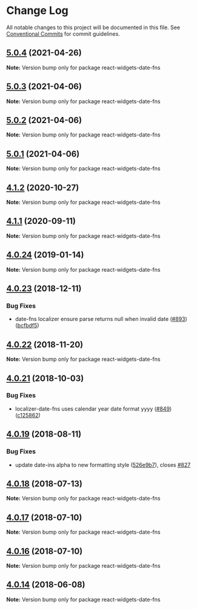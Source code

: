 # Change Log

All notable changes to this project will be documented in this file.
See [Conventional Commits](https://conventionalcommits.org) for commit guidelines.

## [5.0.4](https://github.com/jquense/react-widgets/compare/react-widgets-date-fns@5.0.3...react-widgets-date-fns@5.0.4) (2021-04-26)

**Note:** Version bump only for package react-widgets-date-fns





## [5.0.3](https://github.com/jquense/react-widgets/compare/react-widgets-date-fns@5.0.2...react-widgets-date-fns@5.0.3) (2021-04-06)

**Note:** Version bump only for package react-widgets-date-fns





## [5.0.2](https://github.com/jquense/react-widgets/compare/react-widgets-date-fns@5.0.1...react-widgets-date-fns@5.0.2) (2021-04-06)

**Note:** Version bump only for package react-widgets-date-fns





## [5.0.1](https://github.com/jquense/react-widgets/compare/react-widgets-date-fns@5.0.0...react-widgets-date-fns@5.0.1) (2021-04-06)

**Note:** Version bump only for package react-widgets-date-fns





<a name="4.1.2"></a>
## [4.1.2](https://github.com/jquense/react-widgets/compare/react-widgets-date-fns@4.1.1...react-widgets-date-fns@4.1.2) (2020-10-27)




**Note:** Version bump only for package react-widgets-date-fns

<a name="4.1.1"></a>
## [4.1.1](https://github.com/jquense/react-widgets/compare/react-widgets-date-fns@4.1.0...react-widgets-date-fns@4.1.1) (2020-09-11)




**Note:** Version bump only for package react-widgets-date-fns

<a name="4.0.24"></a>
## [4.0.24](https://github.com/jquense/react-widgets/compare/react-widgets-date-fns@4.0.23...react-widgets-date-fns@4.0.24) (2019-01-14)




**Note:** Version bump only for package react-widgets-date-fns

<a name="4.0.23"></a>
## [4.0.23](https://github.com/jquense/react-widgets/compare/react-widgets-date-fns@4.0.22...react-widgets-date-fns@4.0.23) (2018-12-11)


### Bug Fixes

* date-fns localizer ensure parse returns null when invalid date ([#893](https://github.com/jquense/react-widgets/issues/893)) ([bcfbdf5](https://github.com/jquense/react-widgets/commit/bcfbdf5))




<a name="4.0.22"></a>
## [4.0.22](https://github.com/jquense/react-widgets/compare/react-widgets-date-fns@4.0.21...react-widgets-date-fns@4.0.22) (2018-11-20)




**Note:** Version bump only for package react-widgets-date-fns

<a name="4.0.21"></a>
## [4.0.21](https://github.com/jquense/react-widgets/compare/react-widgets-date-fns@4.0.20...react-widgets-date-fns@4.0.21) (2018-10-03)


### Bug Fixes

* localizer-date-fns uses calendar year date format yyyy ([#849](https://github.com/jquense/react-widgets/issues/849)) ([c125862](https://github.com/jquense/react-widgets/commit/c125862))




<a name="4.0.19"></a>
## [4.0.19](https://github.com/jquense/react-widgets/compare/react-widgets-date-fns@4.0.18...react-widgets-date-fns@4.0.19) (2018-08-11)


### Bug Fixes

* update date-ins alpha to new formatting style ([526e9b7](https://github.com/jquense/react-widgets/commit/526e9b7)), closes [#827](https://github.com/jquense/react-widgets/issues/827)





<a name="4.0.18"></a>
## [4.0.18](https://github.com/jquense/react-widgets/compare/react-widgets-date-fns@4.0.17...react-widgets-date-fns@4.0.18) (2018-07-13)




**Note:** Version bump only for package react-widgets-date-fns

<a name="4.0.17"></a>
## [4.0.17](https://github.com/jquense/react-widgets/compare/react-widgets-date-fns@4.0.16...react-widgets-date-fns@4.0.17) (2018-07-10)




**Note:** Version bump only for package react-widgets-date-fns

<a name="4.0.16"></a>
## [4.0.16](https://github.com/jquense/react-widgets/compare/react-widgets-date-fns@4.0.15...react-widgets-date-fns@4.0.16) (2018-07-10)




**Note:** Version bump only for package react-widgets-date-fns

<a name="4.0.14"></a>
## [4.0.14](https://github.com/jquense/react-widgets/compare/react-widgets-date-fns@4.0.13...react-widgets-date-fns@4.0.14) (2018-06-08)




**Note:** Version bump only for package react-widgets-date-fns
